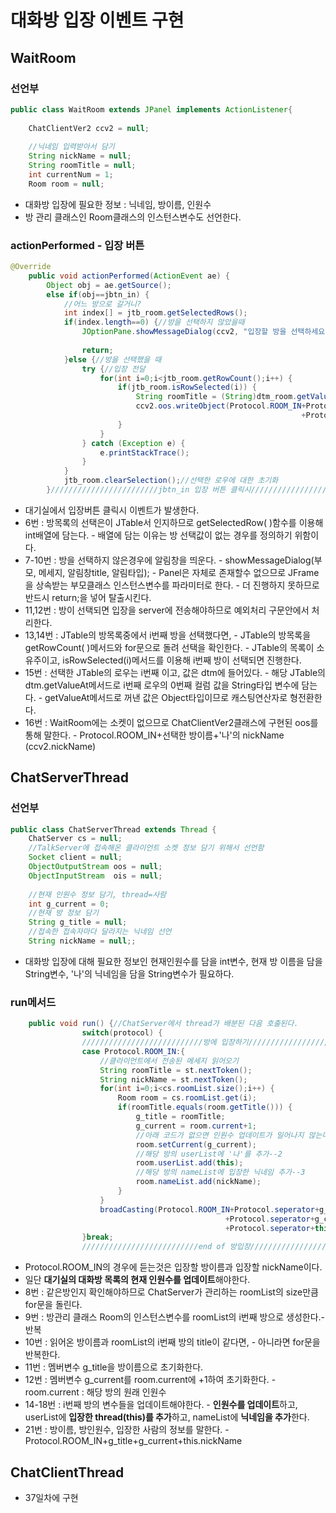 # 대화방 입장 이벤트 구현

## WaitRoom

### 선언부

```java
public class WaitRoom extends JPanel implements ActionListener{
	
	ChatClientVer2 ccv2 = null;
	
	//닉네임 입력받아서 담기
	String nickName = null;
	String roomTitle = null;
	int currentNum = 1;
	Room room = null;
```

* 대화방 입장에 필요한 정보 : 닉네임, 방이름, 인원수
* 방 관리 클래스인 Room클래스의 인스턴스변수도 선언한다.

### actionPerformed - 입장 버튼

```java
@Override
	public void actionPerformed(ActionEvent ae) {
		Object obj = ae.getSource();
		else if(obj==jbtn_in) {
			//어느 방으로 갈거니?
			int index[] = jtb_room.getSelectedRows();
			if(index.length==0) {//방을 선택하지 않았을때
				JOptionPane.showMessageDialog(ccv2, "입장할 방을 선택하세요."
																			, "Error", JOptionPane.ERROR_MESSAGE);
				return;
			}else {//방을 선택했을 때
				try {//입장 전달
					for(int i=0;i<jtb_room.getRowCount();i++) {
						if(jtb_room.isRowSelected(i)) {
							String roomTitle = (String)dtm_room.getValueAt(i, 0);//Object 타입
							ccv2.oos.writeObject(Protocol.ROOM_IN+Protocol.seperator+roomTitle
																 +Protocol.seperator+ccv2.nickName);
						}
					}
				} catch (Exception e) {
					e.printStackTrace();
				}
			}
			jtb_room.clearSelection();//선택한 로우에 대한 초기화
		}////////////////////////jbtn_in 입장 버튼 클릭시//////////////////////////////
```

* 대기실에서 입장버튼 클릭시 이벤트가 발생한다.
* 6번 : 방목록의 선택은이 JTable서 인지하므로 getSelectedRow\( \)함수를 이용해 int배열에 담는다. - 배열에 담는 이유는 방 선택값이 없는 경우를 정의하기 위함이다.
* 7-10번 : 방을 선택하지 않은경우에 알림창을 띄운다. - showMessageDialog\(부모, 메세지, 알림창title, 알림타입\); - Panel은 자체로 존재할수 없으므로 JFrame을 상속받는 부모클래스 인스턴스변수를 파라미터로 한다. - 더 진행하지 못하므로 반드시 return;을 넣어 탈출시킨다. 
* 11,12번 : 방이 선택되면 입장을 server에 전송해야하므로 예외처리 구문안에서 처리한다.
* 13,14번 : JTable의 방목록중에서 i번째 방을 선택했다면, - JTable의 방목록을 getRowCount\( \)메서드와 for문으로 돌려 선택을 확인한다.  - JTable의 목록이 소유주이고, isRowSelected\(i\)메서드를 이용해 i번째 방이 선택되면 진행한다.
* 15번 : 선택한 JTable의 로우는 i번째 이고, 값은 dtm에 들어있다. - 해당 JTable의 dtm.getValueAt메서드로 i번째 로우의 0번째 컬럼 값을 String타입 변수에 담는다. - getValueAt메서드로 꺼낸 값은 Object타입이므로 캐스팅연산자로 형전환한다.
* 16번 : WaitRoom에는 소켓이 없으므로 ChatClientVer2클래스에 구현된 oos를 통해 말한다. - Protocol.ROOM\_IN+선택한 방이름+'나'의 nickName \(ccv2.nickName\)

## ChatServerThread

### 선언부

```java
public class ChatServerThread extends Thread {
	ChatServer cs = null;
	//TalkServer에 접속해온 클라이언트 소켓 정보 담기 위해서 선언함
	Socket client = null;
	ObjectOutputStream oos = null;
	ObjectInputStream  ois = null;
	
	//현재 인원수 정보 담기, thread=사람
	int g_current = 0;	
	//현재 방 정보 담기
	String g_title = null;	
	//접속한 접속자마다 달라지는 닉네임 선언
	String nickName = null;;
```

* 대화방 입장에 대해 필요한 정보인 현재인원수를 담을 int변수, 현재 방 이름을 담을 String변수, '나'의 닉네임을 담을 String변수가 필요하다.

### run메서드 

```java
	public void run() {//ChatServer에서 thread가 배분된 다음 호출된다.
				switch(protocol) {
				///////////////////////////방에 입장하기////////////////////////////////
				case Protocol.ROOM_IN:{
					//클라이언트에서 전송된 메세지 읽어오기
					String roomTitle = st.nextToken();
					String nickName = st.nextToken();
					for(int i=0;i<cs.roomList.size();i++) {
						Room room = cs.roomList.get(i);
						if(roomTitle.equals(room.getTitle())) {
							g_title = roomTitle;
							g_current = room.current+1;
							//아래 코드가 없으면 인원수 업데이트가 일어나지 않는다.
							room.setCurrent(g_current);
							//해당 방의 userList에 '나'를 추가--2
							room.userList.add(this);
							//해당 방의 nameList에 입장한 닉네임 추가--3
							room.nameList.add(nickName);
						}
					}					
					broadCasting(Protocol.ROOM_IN+Protocol.seperator+g_title
								    	 		+Protocol.seperator+g_current
								    	 		+Protocol.seperator+this.nickName);//--4
				}break;
				//////////////////////////end of 방입장//////////////////////////////
```

* Protocol.ROOM\_IN의 경우에 듣는것은 입장할 방이름과 입장할 nickName이다.
* 일단 **대기실의 대화방 목록의 현재 인원수를 업데이트**해야한다.
* 8번 : 같은방인지 확인해야하므로 ChatServer가 관리하는 roomList의 size만큼 for문을 돌린다.
* 9번 : 방관리 클래스 Room의 인스턴스변수를 roomList의 i번째 방으로 생성한다.-반복
* 10번 : 읽어온 방이름과 roomList의 i번째 방의 title이 같다면, - 아니라면 for문을 반복한다.
* 11번 : 멤버변수 g\_title을 방이름으로 초기화한다.
* 12번 : 멤버변수 g\_current를 room.current에 +1하여 초기화한다. - room.current : 해당 방의 원래 인원수
* 14-18번 : i번째 방의 변수들을 업데이트해야한다. - **인원수를 업데이트**하고, userList에 **입장한 thread\(this\)를 추가**하고, nameList에 **닉네임을 추가**한다.
* 21번 : 방이름, 방인원수, 입장한 사람의 정보를 말한다. - Protocol.ROOM\_IN+g\_title+g\_current+this.nickName

## ChatClientThread

* 37일차에 구현

